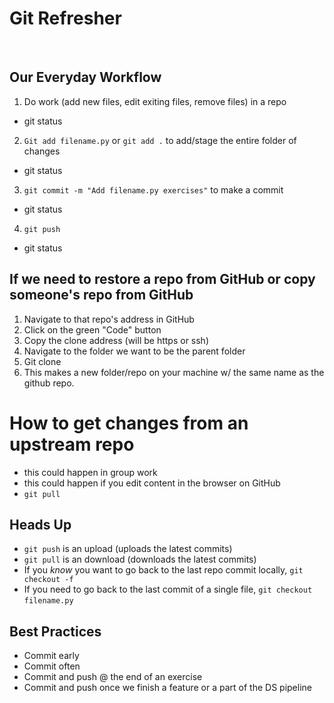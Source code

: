 # Git Refresher
​
## Our Everyday Workflow
1. Do work (add new files, edit exiting files, remove files) in a repo
- git status
2. `Git add filename.py` or `git add .` to add/stage the entire folder of changes
- git status
3. `git commit -m "Add filename.py exercises"` to make a commit
- git status
4. `git push`
- git status
​
## If we need to restore a repo from GitHub or copy someone's repo from GitHub
1. Navigate to that repo's address in GitHub
2. Click on the green "Code" button
3. Copy the clone address (will be https or ssh)
4. Navigate to the folder we want to be the parent folder
5. Git clone <paste in that git clone address>
6. This makes a new folder/repo on your machine w/ the same name as the github repo.
​
# How to get changes from an upstream repo 
- this could happen in group work
- this could happen if you edit content in the browser on GitHub
- `git pull`
​
## Heads Up
- `git push` is an upload (uploads the latest commits)
- `git pull` is an download (downloads the latest commits)
- If you *know* you want to go back to the last repo commit locally, `git checkout -f`
- If you need to go back to the last commit of a single file, `git checkout filename.py`
​
## Best Practices
- Commit early
- Commit often
- Commit and push @ the end of an exercise
- Commit and push once we finish a feature or a part of the DS pipeline
